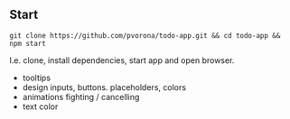 Start
--

```git clone https://github.com/pvorona/todo-app.git && cd todo-app && npm start```

I.e. clone, install dependencies, start app and open browser.

- tooltips
- design inputs, buttons. placeholders, colors
- animations fighting / cancelling
- text color